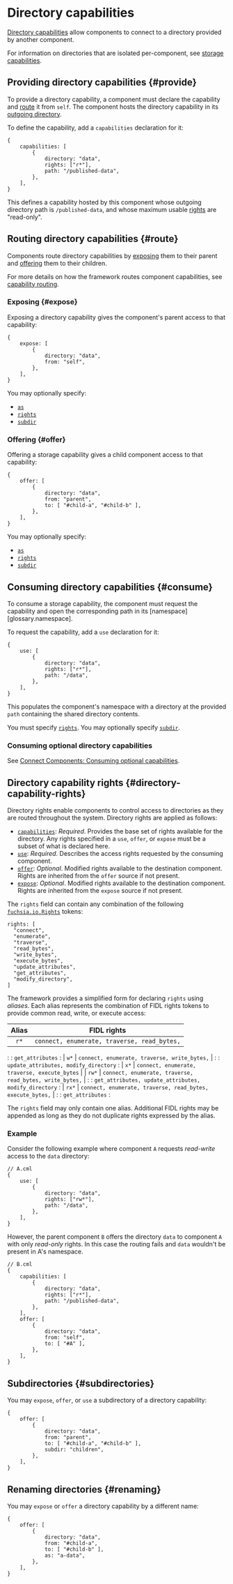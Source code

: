 # Directory capabilities

[Directory capabilities][glossary.directory-capability] allow components
to connect to a directory provided by another component.

For information on directories that are isolated per-component, see
[storage capabilities][storage-capabilities].

## Providing directory capabilities {#provide}

To provide a directory capability, a component must declare the capability and
[route](#route) it from `self`. The component hosts the directory capability in
its [outgoing directory][glossary.outgoing-directory].

To define the capability, add a `capabilities` declaration for it:

```json5
{
    capabilities: [
        {
            directory: "data",
            rights: ["r*"],
            path: "/published-data",
        },
    ],
}
```

This defines a capability hosted by this component whose outgoing directory path
is `/published-data`, and whose maximum usable
[rights](#directory-capability-rights) are "read-only".

## Routing directory capabilities {#route}

Components route directory capabilities by [exposing](#expose) them to their
parent and [offering](#offer) them to their children.

For more details on how the framework routes component capabilities,
see [capability routing][capability-routing].

### Exposing {#expose}

Exposing a directory capability gives the component's parent access to that
capability:

```json5
{
    expose: [
        {
            directory: "data",
            from: "self",
        },
    ],
}
```

You may optionally specify:

* [`as`](#renaming)
* [`rights`](#directory-capability-rights)
* [`subdir`](#subdirectories)

### Offering {#offer}

Offering a storage capability gives a child component access to that
capability:

```json5
{
    offer: [
        {
            directory: "data",
            from: "parent",
            to: [ "#child-a", "#child-b" ],
        },
    ],
}
```

You may optionally specify:

* [`as`](#renaming)
* [`rights`](#directory-capability-rights)
* [`subdir`](#subdirectories)

## Consuming directory capabilities {#consume}

To consume a storage capability, the component must request the capability and
open the corresponding path in its [namespace][glossary.namespace].

To request the capability, add a `use` declaration for it:

```json5
{
    use: [
        {
            directory: "data",
            rights: ["r*"],
            path: "/data",
        },
    ],
}
```

This populates the component's namespace with a directory at the provided `path`
containing the shared directory contents.

You must specify [`rights`](#directory-capability-rights).
You may optionally specify [`subdir`](#subdirectories).

### Consuming optional directory capabilities

See [Connect Components: Consuming optional capabilities][consuming-optional-capabilities].

## Directory capability rights {#directory-capability-rights}

Directory rights enable components to control access to directories as they are
routed throughout the system. Directory rights are applied as follows:

* [`capabilities`][manifest-capabilities]: *Required*.
  Provides the base set of rights available for the directory. Any rights
  specified in a `use`, `offer`, or `expose` must be a subset of what is
  declared here.
* [`use`][manifest-use]: *Required*.
  Describes the access rights requested by the consuming component.
* [`offer`][manifest-offer]: *Optional*.
  Modified rights available to the destination component. Rights are inherited
  from the `offer` source if not present.
* [`expose`][manifest-expose]: *Optional*.
  Modified rights available to the destination component. Rights are inherited
  from the `expose` source if not present.

The `rights` field can contain any combination of the following
[`fuchsia.io.Rights`][fidl-io-rights] tokens:

```json5
rights: [
  "connect",
  "enumerate",
  "traverse",
  "read_bytes",
  "write_bytes",
  "execute_bytes",
  "update_attributes",
  "get_attributes",
  "modify_directory",
]
```

The framework provides a simplified form for declaring `rights` using *aliases*.
Each alias represents the combination of FIDL rights tokens to provide common
read, write, or execute access:

| Alias | FIDL rights                                                |
| :---: | ---------------------------------------------------------- |
| `r*`  | `connect, enumerate, traverse, read_bytes,`                |
:       : `get_attributes`                                           :
| `w*`  | `connect, enumerate, traverse, write_bytes,`               |
:       : `update_attributes, modify_directory`                      :
| `x*`  | `connect, enumerate, traverse, execute_bytes`              |
| `rw*` | `connect, enumerate, traverse, read_bytes, write_bytes,`   |
:       : `get_attributes, update_attributes, modify_directory`      :
| `rx*` | `connect, enumerate, traverse, read_bytes, execute_bytes,` |
:       : `get_attributes`                                           :

The `rights` field may only contain one alias. Additional FIDL rights may be
appended as long as they do not duplicate rights expressed by the alias.

### Example

Consider the following example where component `A` requests *read-write* access
to the `data` directory:

```json5
// A.cml
{
    use: [
        {
            directory: "data",
            rights: ["rw*"],
            path: "/data",
        },
    ],
}
```

However, the parent component `B` offers the directory `data` to component `A`
with only *read-only* rights. In this case the routing fails and `data` wouldn't
be present in A's namespace.

```json5
// B.cml
{
    capabilities: [
        {
            directory: "data",
            rights: ["r*"],
            path: "/published-data",
        },
    ],
    offer: [
        {
            directory: "data",
            from: "self",
            to: [ "#A" ],
        },
    ],
}
```

## Subdirectories {#subdirectories}

You may `expose`, `offer`, or `use` a subdirectory of a directory capability:

```json5
{
    offer: [
        {
            directory: "data",
            from: "parent",
            to: [ "#child-a", "#child-b" ],
            subdir: "children",
        },
    ],
}
```

## Renaming directories {#renaming}

You may `expose` or `offer` a directory capability by a different name:

```json5
{
    offer: [
        {
            directory: "data",
            from: "#child-a",
            to: [ "#child-b" ],
            as: "a-data",
        },
    ],
}
```

[glossary.directory-capability]: /glossary/README.md#directory-capability
[glossary.outgoing-directory]: /glossary/README.md#outgoing-directory
[capability-routing]: /concepts/components/v2/capabilities/README.md#routing
[fidl-io-rights]: /sdk/fidl/fuchsia.io/rights-abilities.fidl
[manifest-capabilities]: https://fuchsia.dev/reference/cml#capabilities
[manifest-expose]: https://fuchsia.dev/reference/cml#expose
[manifest-offer]: https://fuchsia.dev/reference/cml#offer
[manifest-use]: https://fuchsia.dev/reference/cml#use
[consuming-optional-capabilities]: /development/components/connect.md#consuming-optional-capabilities
[storage-capabilities]: /concepts/components/v2/capabilities/storage.md
